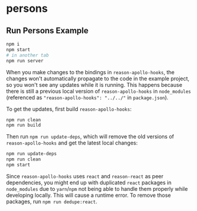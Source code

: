 # persons

## Run Persons Example

```sh
npm i
npm start
# in another tab
npm run server
```

When you make changes to the bindings in `reason-apollo-hooks`, the changes won't automatically propagate to the code in the example project, so you won't see any updates while it is running. This happens because there is still a previous local version of `reason-apollo-hooks` in `node_modules` (referenced as `"reason-apollo-hooks": "../../"` in `package.json`).

To get the updates, first build `reason-apollo-hooks`:

```sh
npm run clean
npm run build
```

Then run `npm run update-deps`, which will remove the old versions of `reason-apollo-hooks` and get the latest local changes:

```sh
npm run update-deps
npm run clean
npm start
```

Since `reason-apollo-hooks` uses `react` and `reason-react` as peer dependencies, you might end up with duplicated `react` packages in `node_modules` due to `yarn`/`npm` not being able to handle them properly while developing locally. This will cause a runtime error. To remove those packages, run `npm run dedupe:react`.
